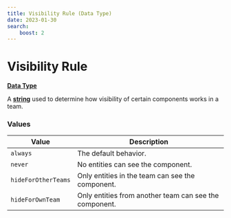 ```yaml
---
title: Visibility Rule (Data Type)
date: 2023-01-30
search:
    boost: 2
---
```


#   Visibility Rule

[**Data Type**][1]

A [**string**][2] used to determine how visibility of certain components works in a team.


### Values

Value | Description
------|------------
`always` | The default behavior.
`never` | No entities can see the component.
`hideForOtherTeams` | Only entities in the team can see the component.
`hideForOwnTeam` | Only entities from another team can see the component.



[1]: ../data_types.md
[2]: https://origins.readthedocs.io/en/latest/types/data_types/string
